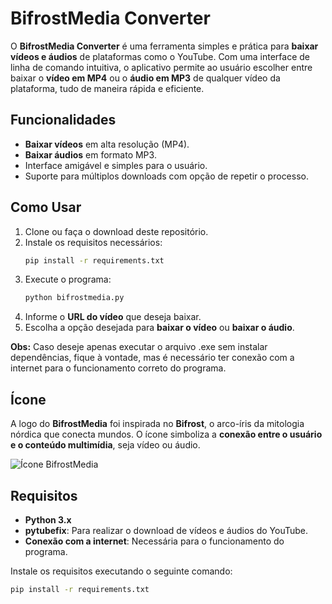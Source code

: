 
# BifrostMedia Converter

O **BifrostMedia Converter** é uma ferramenta simples e prática para **baixar vídeos e áudios** de plataformas como o YouTube. Com uma interface de linha de comando intuitiva, o aplicativo permite ao usuário escolher entre baixar o **vídeo em MP4** ou o **áudio em MP3** de qualquer vídeo da plataforma, tudo de maneira rápida e eficiente.

## Funcionalidades

- **Baixar vídeos** em alta resolução (MP4).
- **Baixar áudios** em formato MP3.
- Interface amigável e simples para o usuário.
- Suporte para múltiplos downloads com opção de repetir o processo.

## Como Usar

1. Clone ou faça o download deste repositório.
2. Instale os requisitos necessários:
    ```bash
    pip install -r requirements.txt
    ```
3. Execute o programa:
    ```bash
    python bifrostmedia.py
    ```
4. Informe o **URL do vídeo** que deseja baixar.
5. Escolha a opção desejada para **baixar o vídeo** ou **baixar o áudio**.

**Obs:** Caso deseje apenas executar o arquivo .exe sem instalar dependências, fique à vontade, mas é necessário ter conexão com a internet para o funcionamento correto do programa.

## Ícone

A logo do **BifrostMedia** foi inspirada no **Bifrost**, o arco-íris da mitologia nórdica que conecta mundos. O ícone simboliza a **conexão entre o usuário e o conteúdo multimídia**, seja vídeo ou áudio.

![Ícone BifrostMedia](https://github.com/laurentinobezerra/Bifrost-Media-Converter/blob/main/icone-bifrost.ico)

## Requisitos

- **Python 3.x**
- **pytubefix**: Para realizar o download de vídeos e áudios do YouTube.
- **Conexão com a internet**: Necessária para o funcionamento do programa.

Instale os requisitos executando o seguinte comando:

```bash
pip install -r requirements.txt
